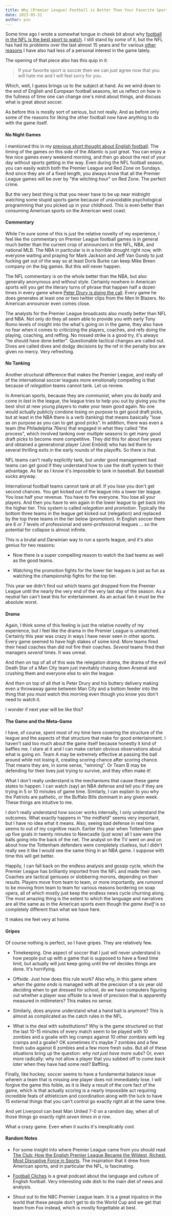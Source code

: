 ```yaml
---
title: Why (Premier League) Football is Better Than Your Favorite Sport
date: 2023-05-31
author: psu
---
```


Some time ago I wrote a somewhat tongue in cheek bit about why [football in the NFL is the
best sport to
watch](https://mutable-states.com/why-football-is-better-than-your-favorite-sport.html). I
still stand by _some_ of it, but the NFL has had its problems over the last almost 15
years and for various [other
reasons](https://www.bbc.com/sport/american-football/55975394) I have also had less of a
personal interest in the game lately.

The opening of that piece also has this quip in it:

>  If your favorite sport is soccer then we can just agree now that you will hate me and I
>  will feel sorry for you.

Which, well, I guess brings us to the subject at hand. As we wind down to the end of
English and European football seasons, let us reflect on how in the fullness of time one
can change one's mind about things, and discuss what is great about soccer.

As before this is mostly sort of serious, but not really. And as before only some of the
reasons for liking the other football now have anything to do with the game itself.

#### No Night Games

I mentioned this in my [previous short thought about English
football](https://mutable-states.com/a-forced-break.html). The timing of the games on this
side of the Atlantic is just great. You can enjoy a few nice games every weekend morning,
and then go about the rest of your day without sports getting in the way. Even during the
NFL football season, you can easily watch both the Premier League and Red Zone on Sundays.
And since they are of a fixed length, you always know that all the Premier League games
will be over by "the witching hour" on Red Zone. The perfect crime.

But the very best thing is that you never have to be up near midnight watching some stupid
sports game because of unavoidable psychological programming that you picked up in your
childhood. This is even better than consuming American sports on the American west coast.

#### Commentary

While I'm sure some of this is just the relative novelty of my experience, I feel like the
commentary on Premier League football games is in general much better than the current
crop of announcers in the NFL, NBA, and national MLB. The NBA in particular is in a
horrible drought right now, with everyone waiting and praying for Mark Jackson and Jeff
Van Gundy to just fucking get out of the way so at least Doris Burke can keep Mike Breen
company on the big games. But this will never happen.

The NFL commentary is on the whole better than the NBA, but also generally anonymous and
without style. Certainly nowhere in American sports will you get the literary turns
of phrase that happen half a dozen times in every game where [Peter Drury is doing the
call](https://www.youtube.com/watch?v=aSVUJXomnFo). Every game he does generates at least
one or two twitter clips from the Men In Blazers. No American announcer even comes close.

The analysts for the Premier League broadcasts also mostly better than NFL and NBA. Not
only do they all seem able to provide you with early Tony Romo levels of insight into the
what's going on in the game, they also have no fear when it comes to criticizing the
players, coaches, and refs doing the playing, coaching, and reffing. No missed strike is a
good try, it's always "he should have done better". Questionable tactical changes are
called out. Dives are called dives and dodgy decisions by the ref in the penalty box are
given no mercy. Very refreshing.

#### No Tanking

Another structural difference that makes the Premier League, and really _all_ of the
international soccer leagues more emotionally compelling is that because of _relegation_
teams cannot tank. Let us review.

In American sports, because they are _communist_, when you do _badly_ and come in
_last_ in the league, the league tries to help you out by giving you the best shot at new
young players to make your team good again. No one would actually publicly condone losing
on purpose to get good draft picks, but at least in the NBA there is a verb (tanking) that
means basically "lose as on purpose as you can to get good picks". In addition, there was
even a team (the Philadelphia 76ers) that engaged in what they called "the process", which
involved tanking over _multiple_ seasons to get many good draft picks to become more
competitive. They did this for about five years and obtained a generational player (Joel
Embiid) who has led them to several thrilling exits in the early rounds of the playoffs.
So there is that.

NFL teams can't really explicitly tank, but under good management bad teams can get good
if they understand how to use the draft system to their advantage. As far as I know it's
impossible to tank in baseball. But baseball sucks anyway.

International football teams cannot tank _at all_. If you lose you don't get second
chances. You get kicked out of the league into a lower tier league. You lose half your
revenue. You have to fire everyone. You lose all your players. And then you have to win
again in the lower league to get back into the higher tier. This system is called
_relegation_ and _promotion_. Typically the bottom three teams in the league get kicked
out (relegation) and replaced by the top three teams in the tier below (promotion). In
English soccer there are 6 or 7 levels of professional and semi-professional leagues ...
so the potential for collapse is almost infinite.

This is a brutal and Darwinian way to run a sports league, and it's also genius for two
reasons:

- Now there is a super compelling reason to watch the bad teams as well as the good teams.

- Watching the promotion fights for the lower tier leagues is just as fun as watching the
  championship fights for the top tier.

This year we didn't find out which teams got dropped from the Premier League until the
nearly the very end of the very last day of the season. As a neutral fan can't beat this
for entertainment. As an actual fan it must be the absolute worst.

#### Drama

Again, I think some of this feeling is just the relative novelty of my experience, but I
feel like the drama in the Premier League is unmatched. Certainly this year was crazy in
ways I have never seen in other sports. Every game seemed to have high stakes of some
kind. More teams fired their head coaches than did not fire their coaches. _Several_ teams
fired their managers _several_ times. It was unreal.

And then on top of all of this was the relegation drama, the drama of the evil Death Star
of a Man City team just inevitably chasing down Arsenal and crushing them and everyone
else to win the league.

And _then_ on top of all _that_ is Peter Drury and his buttery delivery making even a
throwaway game between Man City and a bottom feeder into the thing that you _must_ watch
this morning even though you know you don't need to watch it.

I wonder if next year will be like this?

#### The Game and the Meta-Game

I have, of course, spent most of my time here covering the structure of the league and the
aspects of that structure that make for good entertainment. I haven't said too much about
the game itself because honestly it kind of baffles me. I stare at it and I can make
certain obvious observations about what is going on. Team A may be extremely effective at
passing the ball around while not losing it, creating scoring chance after scoring chance.
That means they are, in some sense, "winning". Or Team B may be defending for their lives
just trying to survive, and they often make it!

What I don't really understand is the mechanisms that cause these game states to happen. I
can watch (say) an NBA defense and tell you if they are trying in 5 or 10 minutes of game
time. Similarly, I can explain to you why the Patriots are pathetic, or the Buffalo Bills
dominant in any given week. These things are intuitive to me.

I don't really understand how soccer works internally, I only understand the outcomes.
What exactly happens in "the midfield" seems very important, but I have no idea what it
means. Also, seeing bad defense in real time seems to out of my cognitive reach. Earlier
this year when Tottenham gave up five goals in twenty minutes to Newcastle (just wow) all
I saw were the balls going into the back of the net. The analyst on the TV went on and on
about how the Tottenham defenders were completely clueless, but I didn't really see it
like I would see the same thing in an NBA game. I suppose with time this will get better.

Happily, I can fall back on the endless analysis and gossip cycle, which the Premier
League has brilliantly imported from the NFL and made their own. Coaches are tactical
geniuses or slobbering morons, depending on their results. Players move from team to team,
or more importantly, are _rumored_ to be moving from team to team for various reasons
bordering on soap opera, all of which mostly just keep the endless news cycle churning
along. The most amazing thing is the extent to which the language and narratives are all
the same as in the American sports even though the _game itself_ is so completely
different than what we have here.

It makes me feel very at home.

#### Gripes

Of course nothing is perfect, so I have gripes. They are relatively few.

- Timekeeping. One aspect of soccer that I just will never understand is how people put up
  with a game that is supposed to have a fixed time limit, but actually will just keep
  going until the ref decides things are done. It's horrifying.

- Offside. Just how does this rule work? Also why, in this game where _when the
  game ends_ is managed with all the precision of a six year old deciding when to get
  dressed for school, do we have computers figuring out whether a player was offside to a
  level of precision that is apparently measured in millimeters? This makes no sense.

- Similarly, does anyone understand what a hand ball is anymore? This is almost as
  complicated as the catch rules in the NFL.

- What is the deal with substitutions? Why is the game structured so that the
  last 10-15 minutes of every match seem to be played with 10 zombies and a goalie with
  leg cramps against 10 other zombies with leg cramps and a goalie? OK sometimes it's
  maybe 7 zombies and a few fresh subs against 6 zombies and a few more fresh subs. But
  all of these situations bring up the question: _why not just have more subs_? Or, even
  more radically: why not allow a player that you subbed off to _come back later_ when
  they have had some rest? Baffling.

Finally, like hockey, soccer seems to have a fundamental balance issue wherein a team
that is missing one player does not immediately lose. I will forgive the game this foible,
as it is likely a result of the core fact of the game, which is that actually scoring is a
nearly impossible act requiring incredible feats of athleticism and coordination along
with the luck to have 15 external things that you can't control go exactly right all at
the same time.

And yet Liverpool can beat Man United 7-0 on a random day, when all of those things go
exactly right _seven times in a row_. 

What a crazy game. Even when it sucks it's inexplicably cool.

#### Random Notes

- For some insight into where Premier League came from you should read [The
  Club: How the English Premier League Became the Wildest, Richest, Most Disruptive Force in Sports](https://bookshop.org/p/books/the-club-how-the-english-premier-league-became-the-wildest-richest-most-disruptive-force-in-sports-joshua-robinson/16600725?ean=9780358213055).
  The inspiration that it drew from American sports, and in particular the NFL, is
  fascinating.
  
- [Football Cliches](https://theathletic.com/podcast/164-football-cliches/) is a great
  podcast about the language and culture of English football. Very interesting side dish
  to the main diet of news and analysis.

- Shout out to the NBC Premier League team. It is a great injustice in the world that
  these people don't get to do the World Cup and we get that team from Fox instead, which
  is mostly forgettable at best.